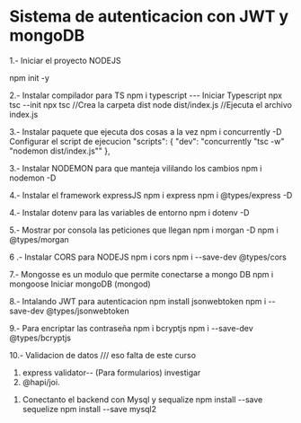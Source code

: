 # Sistema de autenticacion con JWT y mongoDB

1.- Iniciar el proyecto NODEJS

<!-- Permite listar las dependencia e iniciar un proyecto -->

npm init -y

2.- Instalar compilador para TS
npm i typescript
--- Iniciar Typescript
npx tsc --init
npx tsc //Crea la carpeta dist
node dist/index.js //Ejecuta el archivo index.js

3.- Instalar paquete que ejecuta dos cosas a la vez
npm i concurrently -D
Configurar el script de ejecucion
"scripts": {
"dev": "concurrently \"tsc -w\" \"nodemon dist/index.js\""
},

3.- Instalar NODEMON para que manteja vililando los cambios
npm i nodemon -D

4.- Instalar el framework expressJS
npm i express
npm i @types/express -D

4.- Instalar dotenv para las variables de entorno
npm i dotenv -D

5.- Mostrar por consola las peticiones que llegan
npm i morgan -D
npm i @types/morgan

6 .- Instalar CORS para NODEJS
npm i cors
npm i --save-dev @types/cors

7.- Mongosse es un modulo que permite conectarse a mongo DB
npm i mongoose
Iniciar mongoDB (mongod)

8.- Intalando JWT para autenticacion
npm install jsonwebtoken
npm i --save-dev @types/jsonwebtoken

9.- Para encriptar las contraseña
npm i bcryptjs
npm i --save-dev @types/bcryptjs

10.- Validacion de datos /// eso falta de este curso

1. express validator-- (Para formularios) investigar
2. @hapi/joi.

 <!--Aqui todo sobre MySQL y ORM sequalize -->

1. Conectanto el backend con Mysql y sequalize
   npm install --save sequelize
   npm install --save mysql2
